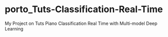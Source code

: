 # porto_Tuts-Classification-Real-Time
My Project on Tuts Piano Classification Real Time with Multi-model Deep Learning
